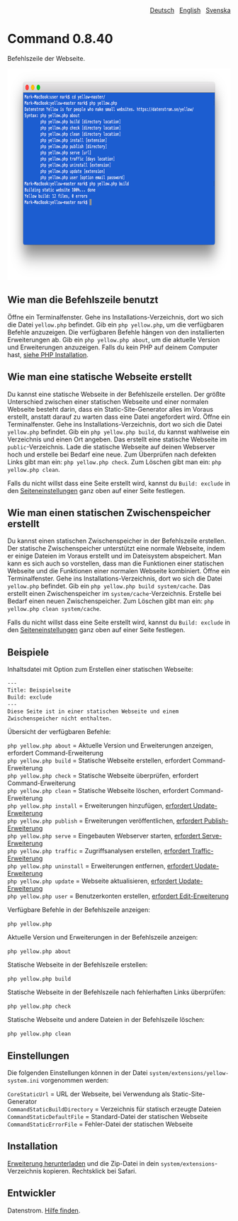 <p align="right"><a href="README-de.md">Deutsch</a> &nbsp; <a href="README.md">English</a> &nbsp; <a href="README-sv.md">Svenska</a></p>

# Command 0.8.40

Befehlszeile der Webseite.

<p align="center"><img src="command-screenshot.png?raw=true" width="794" height="478" alt="Bildschirmfoto"></p>

## Wie man die Befehlszeile benutzt

Öffne ein Terminalfenster. Gehe ins Installations-Verzeichnis, dort wo sich die Datei `yellow.php` befindet. Gib ein `php yellow.php`, um die verfügbaren Befehle anzuzeigen. Die verfügbaren Befehle hängen von den installierten Erweiterungen ab. Gib ein `php yellow.php about`, um die aktuelle Version und Erweiterungen anzuzeigen. Falls du kein PHP auf deinem Computer hast, [siehe PHP Installation](https://www.php.net/manual/de/install.php).

## Wie man eine statische Webseite erstellt

Du kannst eine statische Webseite in der Befehlszeile erstellen. Der größte Unterschied zwischen einer statischen Webseite und einer normalen Webseite besteht darin, dass ein Static-Site-Generator alles im Voraus erstellt, anstatt darauf zu warten dass eine Datei angefordert wird. Öffne ein Terminalfenster. Gehe ins Installations-Verzeichnis, dort wo sich die Datei `yellow.php` befindet. Gib ein `php yellow.php build`, du kannst wahlweise ein Verzeichnis und einen Ort angeben. Das erstellt eine statische Webseite im `public`-Verzeichnis. Lade die statische Webseite auf deinen Webserver hoch und erstelle bei Bedarf eine neue. Zum Überprüfen nach defekten Links gibt man ein: `php yellow.php check`. Zum Löschen gibt man ein: `php yellow.php clean`.

Falls du nicht willst dass eine Seite erstellt wird, kannst du `Build: exclude` in den [Seiteneinstellungen](https://github.com/datenstrom/yellow-extensions/tree/master/source/core/README-de.md#einstellungen-seite) ganz oben auf einer Seite festlegen.

## Wie man einen statischen Zwischenspeicher erstellt

Du kannst einen statischen Zwischenspeicher in der Befehlszeile erstellen. Der statische Zwischenspeicher unterstützt eine normale Webseite, indem er einige Dateien im Voraus erstellt und im Dateisystem abspeichert. Man kann es sich auch so vorstellen, dass man die Funktionen einer statischen Webseite und die Funktionen einer normalen Webseite kombiniert. Öffne ein Terminalfenster. Gehe ins Installations-Verzeichnis, dort wo sich die Datei `yellow.php` befindet. Gib ein `php yellow.php build system/cache`. Das erstellt einen Zwischenspeicher im `system/cache`-Verzeichnis. Erstelle bei Bedarf einen neuen Zwischenspeicher. Zum Löschen gibt man ein: `php yellow.php clean system/cache`.

Falls du nicht willst dass eine Seite erstellt wird, kannst du `Build: exclude` in den [Seiteneinstellungen](https://github.com/datenstrom/yellow-extensions/tree/master/source/core/README-de.md#einstellungen-seite) ganz oben auf einer Seite festlegen.

## Beispiele

Inhaltsdatei mit Option zum Erstellen einer statischen Webseite:

    ---
    Title: Beispielseite
    Build: exclude
    ---
    Diese Seite ist in einer statischen Webseite und einem Zwischenspeicher nicht enthalten.

Übersicht der verfügbaren Befehle:

`php yellow.php about` = Aktuelle Version und Erweiterungen anzeigen, erfordert Command-Erweiterung    
`php yellow.php build` = Statische Webseite erstellen, erfordert Command-Erweiterung  
`php yellow.php check` = Statische Webseite überprüfen, erfordert Command-Erweiterung  
`php yellow.php clean` = Statische Webseite löschen, erfordert Command-Erweiterung  
`php yellow.php install` = Erweiterungen hinzufügen, [erfordert Update-Erweiterung](https://github.com/datenstrom/yellow-extensions/tree/master/source/update/README-de.md)  
`php yellow.php publish` = Erweiterungen veröffentlichen, [erfordert Publish-Erweiterung](https://github.com/datenstrom/yellow-extensions/tree/master/source/publish/README-de.md)  
`php yellow.php serve` = Eingebauten Webserver starten, [erfordert Serve-Erweiterung](https://github.com/datenstrom/yellow-extensions/tree/master/source/serve/README-de.md)  
`php yellow.php traffic` = Zugriffsanalysen erstellen, [erfordert Traffic-Erweiterung](https://github.com/datenstrom/yellow-extensions/tree/master/source/traffic/README-de.md)  
`php yellow.php uninstall` = Erweiterungen entfernen, [erfordert Update-Erweiterung](https://github.com/datenstrom/yellow-extensions/tree/master/source/update/README-de.md)  
`php yellow.php update` = Webseite aktualisieren, [erfordert Update-Erweiterung](https://github.com/datenstrom/yellow-extensions/tree/master/source/update/README-de.md)  
`php yellow.php user` = Benutzerkonten erstellen, [erfordert Edit-Erweiterung](https://github.com/datenstrom/yellow-extensions/tree/master/source/edit/README-de.md)  

Verfügbare Befehle in der Befehlszeile anzeigen:

`php yellow.php`

Aktuelle Version und Erweiterungen in der Befehlszeile anzeigen:
 
`php yellow.php about` 

Statische Webseite in der Befehlszeile erstellen:

`php yellow.php build`  

Statische Webseite in der Befehlszeile nach fehlerhaften Links überprüfen:

`php yellow.php check`  

Statische Webseite und andere Dateien in der Befehlszeile löschen:

`php yellow.php clean`  

## Einstellungen

Die folgenden Einstellungen können in der Datei `system/extensions/yellow-system.ini` vorgenommen werden:

`CoreStaticUrl` = URL der Webseite, bei Verwendung als Static-Site-Generator  
`CommandStaticBuildDirectory` = Verzeichnis für statisch erzeugte Dateien  
`CommandStaticDefaultFile` = Standard-Datei der statischen Webseite  
`CommandStaticErrorFile` = Fehler-Datei der statischen Webseite  

## Installation

[Erweiterung herunterladen](https://github.com/datenstrom/yellow-extensions/raw/master/zip/command.zip) und die Zip-Datei in dein `system/extensions`-Verzeichnis kopieren. Rechtsklick bei Safari.

## Entwickler

Datenstrom. [Hilfe finden](https://datenstrom.se/de/yellow/help/).
